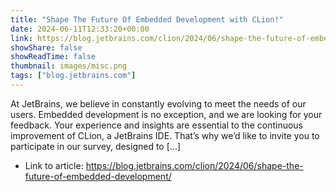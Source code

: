```yaml
---
title: "Shape The Future Of Embedded Development with CLion!"
date: 2024-06-11T12:33:20+00:00
link: https://blog.jetbrains.com/clion/2024/06/shape-the-future-of-embedded-development/
showShare: false
showReadTime: false
thumbnail: images/misc.png
tags: ["blog.jetbrains.com"]
---
```

At JetBrains, we believe in constantly evolving to meet the needs of our users. Embedded development is no exception, and we are looking for your feedback. Your experience and insights are essential to the continuous improvement of CLion, a JetBrains IDE. That’s why we’d like to invite you to participate in our survey, designed to […]

- Link to article: https://blog.jetbrains.com/clion/2024/06/shape-the-future-of-embedded-development/